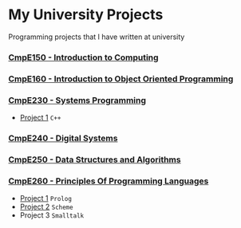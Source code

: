 # My University Projects
Programming projects that I have written at university

### [CmpE150 - Introduction to Computing](/cmpe150)

### [CmpE160 - Introduction to Object Oriented Programming](/cmpe160)

### [CmpE230 - Systems Programming](/cmpe230)
- [Project 1](/cmpe230/project1) `C++`

### [CmpE240 - Digital Systems](/cmpe240)

### [CmpE250 - Data Structures and Algorithms](/cmpe250)

### [CmpE260 - Principles Of Programming Languages](/cmpe260)
- [Project 1](/cmpe260/project1) `Prolog`
- [Project 2](/cmpe260/project2) `Scheme`
- Project 3 `Smalltalk`
